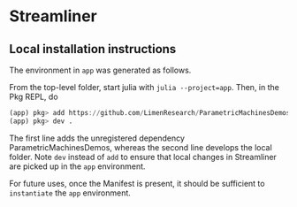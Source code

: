 # Streamliner

## Local installation instructions

The environment in `app` was generated as follows.

From the top-level folder, start julia with `julia --project=app`. Then, in the Pkg REPL, do

```julia
(app) pkg> add https://github.com/LimenResearch/ParametricMachinesDemos.jl
(app) pkg> dev .
```

The first line adds the unregistered dependency ParametricMachinesDemos, whereas the second line develops the local folder. Note `dev` instead of `add` to ensure that local changes in Streamliner are picked up in the `app` environment.

For future uses, once the Manifest is present, it should be sufficient to `instantiate` the `app` environment.